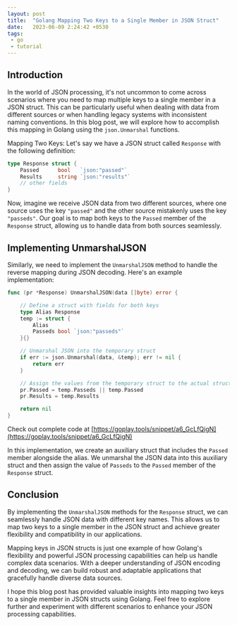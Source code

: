 ```yaml
---
layout: post
title:  "Golang Mapping Two Keys to a Single Member in JSON Struct"
date:   2023-06-09 2:24:42 +0530
tags:
 - go
 - tutorial
---
```


## Introduction
In the world of JSON processing, it's not uncommon to come across scenarios where you need to map multiple keys to a single member in a JSON struct. This can be particularly useful when dealing with data from different sources or when handling legacy systems with inconsistent naming conventions. In this blog post, we will explore how to accomplish this mapping in Golang using the `json.Unmarshal` functions.

Mapping Two Keys:
Let's say we have a JSON struct called `Response` with the following definition:

```go
type Response struct {
	Passed 		bool   `json:"passed"`
	Results     string `json:"results"`
	// other fields
}
```

Now, imagine we receive JSON data from two different sources, where one source uses the key `"passed"` and the other source mistakenly uses the key `"passeds"`. Our goal is to map both keys to the `Passed` member of the `Response` struct, allowing us to handle data from both sources seamlessly.

## Implementing UnmarshalJSON
Similarly, we need to implement the `UnmarshalJSON` method to handle the reverse mapping during JSON decoding. Here's an example implementation:

```go
func (pr *Response) UnmarshalJSON(data []byte) error {

	// Define a struct with fields for both keys
	type Alias Response
	temp := struct {
		Alias
		Passeds bool `json:"passeds"`
	}{}

	// Unmarshal JSON into the temporary struct
	if err := json.Unmarshal(data, &temp); err != nil {
		return err
	}

	// Assign the values from the temporary struct to the actual struct
	pr.Passed = temp.Passeds || temp.Passed
	pr.Results = temp.Results

	return nil
}

```
Check out complete code at [https://goplay.tools/snippet/a6_GcLfQigN](https://goplay.tools/snippet/a6_GcLfQigN)

In this implementation, we create an auxiliary struct that includes the `Passed` member alongside the alias. We unmarshal the JSON data into this auxiliary struct and then assign the value of `Passeds` to the `Passed` member of the `Response` struct.

## Conclusion
By implementing the `UnmarshalJSON` methods for the `Response` struct, we can seamlessly handle JSON data with different key names. This allows us to map two keys to a single member in the JSON struct and achieve greater flexibility and compatibility in our applications.

Mapping keys in JSON structs is just one example of how Golang's flexibility and powerful JSON processing capabilities can help us handle complex data scenarios. With a deeper understanding of JSON encoding and decoding, we can build robust and adaptable applications that gracefully handle diverse data sources.

I hope this blog post has provided valuable insights into mapping two keys to a single member in JSON structs using Golang. Feel free to explore further and experiment with different scenarios to enhance your JSON processing capabilities.
